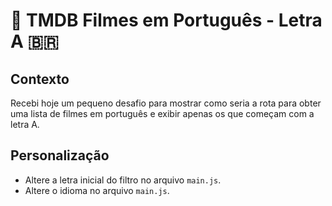 # 🎥 TMDB Filmes em Português - Letra A 🇧🇷

## Contexto
Recebi hoje um pequeno desafio para mostrar como seria a rota para obter uma lista de filmes em português e exibir apenas os que começam com a letra A.

## Personalização
- Altere a letra inicial do filtro no arquivo `main.js`.
- Altere o idioma no arquivo `main.js`.